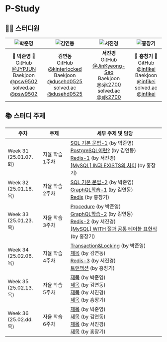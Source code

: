 # P-Study

## 👨‍💻 스터디원

|    ![박준영](https://avatars.githubusercontent.com/u/156387559)    |    ![김연동](https://avatars.githubusercontent.com/u/87691535)    |    ![서진경](https://avatars.githubusercontent.com/u/103301658)    |    ![홍창기](https://avatars.githubusercontent.com/u/88123485)    |
| :---: | :---: | :---: | :---: |
|    🐼 **박준영** 🐼 <br/> GitHub [@JYPJUN](https://github.com/JYPJUN) <br/> Baekjoon [@psw9502](https://www.acmicpc.net/user/psw9502) <br/> solved.ac [@psw9502](https://solved.ac/profile/psw9502)    |    **김연동** <br/> GitHub [@kinterlocked](https://github.com/kinterlocked) <br/> Baekjoon [@dusehd0525](https://www.acmicpc.net/user/dusehd0525) <br/> solved.ac [@dusehd0525](https://solved.ac/profile/dusehd0525)    |    **서진경** <br/> GitHub [@JinKyeong-Seo](https://github.com/JinKyeong-Seo) <br/> Baekjoon [@sjk2700](https://www.acmicpc.net/user/sjk2700) <br/> solved.ac [@sjk2700](https://solved.ac/profile/sjk2700)    |    💠 **홍창기** 💠 <br/> GitHub [@infikei](https://github.com/infikei) <br/> Baekjoon [@infikei](https://www.acmicpc.net/user/infikei) <br/> solved.ac [@infikei](https://solved.ac/profile/infikei)    |


## 📚 스터디 주제

| 주차 | 주제 | 세부 주제 및 담당 |
| --- | --- | --- |
| Week 31 <br/> (25.01.07. 화)    | 자율 학습 1주차    | [SQL 기본 문법-1](https://github.com/Ansanssafy/P-Study/blob/main/박준영/250107_SQL_기본문법학습.md) (by 박준영) <br/> [PostgreSQL이란?](https://github.com/Ansanssafy/P-Study/blob/main/%EA%B9%80%EC%97%B0%EB%8F%99/250107_PostgreSQL/PostgreSQL.md) (by 김연동) <br/> [Redis-1](https://github.com/Ansanssafy/P-Study/blob/main/%EC%84%9C%EC%A7%84%EA%B2%BD/250107_Redis1/Redis.md) (by 서진경) <br/> [[MySQL] IN과 EXISTS의 차이](https://github.com/Ansanssafy/P-Study/blob/main/%ED%99%8D%EC%B0%BD%EA%B8%B0/250107_MySQL_IN%EA%B3%BC_EXISTS%EC%9D%98_%EC%B0%A8%EC%9D%B4.md) (by 홍창기)|
| Week 32 <br/> (25.01.16. 목)    | 자율 학습 2주차    | [SQL 기본 문법-2](https://github.com/Ansanssafy/P-Study/blob/main/박준영/250116_SQL_기본문법학습-2.md) (by 박준영) <br/> [GraphQL학습-1](https://github.com/Ansanssafy/P-Study/blob/main/%EA%B9%80%EC%97%B0%EB%8F%99/250116_GraphQL/GraphQL.md) (by 김연동) <br/> [Redis](https://github.com/Ansanssafy/P-Study/blob/main/%ED%99%8D%EC%B0%BD%EA%B8%B0/250116_Redis.md) (by 홍창기)|
| Week 33 <br/> (25.01.23. 목)    | 자율 학습 3주차    | [Procedure](https://github.com/Ansanssafy/P-Study/blob/main/박준영/250123_Procedure.md) (by 박준영) <br/> [GraphQL학습-2](https://github.com/Ansanssafy/P-Study/blob/main/%EA%B9%80%EC%97%B0%EB%8F%99/250123_GraphQL2/GraphQL2.md) (by 김연동) <br/> [Redis-2](https://github.com/Ansanssafy/P-Study/blob/main/%EC%84%9C%EC%A7%84%EA%B2%BD/250123_Redis2/Cache.md) (by 서진경) <br/> [[MySQL] WITH 절과 공통 테이블 표현식](https://github.com/Ansanssafy/P-Study/blob/main/%ED%99%8D%EC%B0%BD%EA%B8%B0/250123_MySQL_WITH_%EC%A0%88%EA%B3%BC_%EA%B3%B5%ED%86%B5_%ED%85%8C%EC%9D%B4%EB%B8%94_%ED%91%9C%ED%98%84%EC%8B%9D.md) (by 홍창기) |
| Week 34 <br/> (25.02.06. 목)    | 자율 학습 4주차    | [Transaction&Locking](https://github.com/Ansanssafy/P-Study/blob/main/박준영/250206_Transaction_Locking.md) (by 박준영) <br/> [제목]() (by 김연동) <br/> [Redis-3](https://github.com/Ansanssafy/P-Study/blob/main/%EC%84%9C%EC%A7%84%EA%B2%BD/250206_Redis3/Persistence.md) (by 서진경) <br/> [트랜잭션](https://github.com/Ansanssafy/P-Study/blob/main/%ED%99%8D%EC%B0%BD%EA%B8%B0/250206_%ED%8A%B8%EB%9E%9C%EC%9E%AD%EC%85%98.md) (by 홍창기) |
| Week 35 <br/> (25.02.13. 목)    | 자율 학습 5주차    | [제목]() (by 박준영) <br/> [제목]() (by 김연동) <br/> [제목]() (by 서진경) <br/> [제목]() (by 홍창기) |
| Week 36 <br/> (25.02.dd. 목)    | 자율 학습 6주차    | [제목]() (by 박준영) <br/> [제목]() (by 김연동) <br/> [제목]() (by 서진경) <br/> [제목]() (by 홍창기) |
